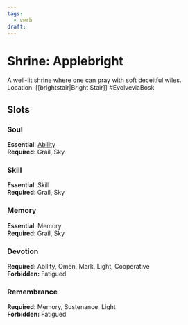 ```yaml
---
tags:
  - verb
draft:
---
```

# Shrine: Applebright
A well-lit shrine where one can pray with soft deceitful wiles.<br>Location: [[brightstair|Bright Stair]]
#EvolveviaBosk
## Slots
### Soul
**Essential**: [Ability](https://uadaf.theevilroot.xyz/rowenarium/element/ability)<br>**Required**: Grail, Sky
### Skill
**Essential**: Skill<br>**Required**: Grail, Sky
### Memory
**Essential**: Memory<br>**Required**: Grail, Sky
### Devotion
**Required**: Ability, Omen, Mark, Light, Cooperative<br>**Forbidden:** Fatigued
### Remembrance
**Required**: Memory, Sustenance, Light<br>**Forbidden:** Fatigued

